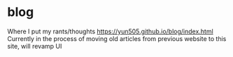 # blog
Where I put my rants/thoughts
https://yun505.github.io/blog/index.html
Currently in the process of moving old articles from previous website to this site, will revamp UI
